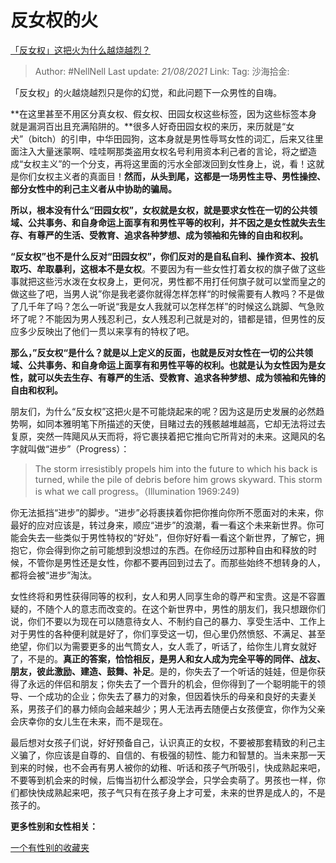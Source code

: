 # 反女权的火
[「反女权」这把火为什么越烧越烈？](https://www.zhihu.com/question/309160350/answer/591045926)

> Author: #NellNell
> Last update: *21/08/2021*
> Link:
> Tag:
> 沙海拾金:

「反女权」的火越烧越烈只是你的幻觉，和此问题下一众男性的自嗨。

**在这里甚至不用区分真女权、假女权、田园女权这些标签，因为这些标签本身就是漏洞百出且充满陷阱的。**很多人好奇田园女权的来历，来历就是“女犬”（bitch）的引申，中华田园狗，这本身就是男性辱骂女性的词汇，后来又往里面注入大量迷蒙啊、哇哇啊那类盗用女权名号利用资本利己者的言论，将之塑造成“女权主义”的一个分支，再将这里面的污水全部泼回到女性身上，说，看！这就是你们女权主义者的真面目！**然而，从头到尾，这都是一场男性主导、男性操控、部分女性中的利己主义者从中协助的骗局。**

**所以，根本没有什么“田园女权”，女权就是女权，就是要求女性在一切的公共领域、公共事务、和自身命运上面享有和男性平等的权利，并不因之是女性就失去生存、有尊严的生活、受教育、追求各种梦想、成为领袖和先锋的自由和权利。**

**“反女权”也不是什么反对“田园女权”，你们反对的是自私自利、操作资本、投机取巧、牟取暴利，这根本不是女权**。不要因为有一些女性打着女权的旗子做了这些事就把这些污水泼在女权身上，更何况，男性都不用打任何旗子就可以堂而皇之的做这些了吧，当男人说”你是我老婆你就得怎样怎样“的时候需要有人教吗？不是做了几千年了吗？怎么一听说“我是女人我就可以怎样怎样”的时候这么跳脚、气急败坏了呢？不能因为男人残忍利己，女人残忍利己就是对的，错都是错，但男性的反应多少反映出了他们一贯以来享有的特权了吧。

**那么，”反女权“是什么？就是以上定义的反面，也就是反对女性在一切的公共领域、公共事务、和自身命运上面享有和男性平等的权利。也就是认为女性因为是女性，就可以失去生存、有尊严的生活、受教育、追求各种梦想、成为领袖和先锋的自由和权利。**

朋友们，为什么“反女权”这把火是不可能烧起来的呢？因为这是历史发展的必然趋势啊，如同本雅明笔下所描述的天使，目睹过去的残骸越堆越高，它却无法将过去复原，突然一阵飓风从天而将，将它裹挟着把它推向它所背对的未来。这飓风的名字就叫做“进步”（Progress）：

> The storm irresistibly propels him into the future to which his back is turned, while the pile of debris before him grows skyward. This storm is what we call progress。（Illumination 1969:249)

你无法抵挡“进步”的脚步。“进步”必将裹挟着你把你推向你所不愿面对的未来，你最好的应对应该是，转过身来，顺应“进步”的浪潮，看一看这个未来新世界。你可能会失去一些类似于男性特权的“好处”，但你好好看一看这个新世界，了解它，拥抱它，你会得到你之前可能想到没想过的东西。在你经历过那种自由和释放的时候，不管你是男性还是女性，你都不要再回到过去了。而那些始终不想转身的人，都将会被“进步”淘汰。

女性终将和男性获得同等的权利，女人和男人同享生命的尊严和宝贵。这是不容置疑的，不随个人的意志而改变的。在这个新世界中，男性的朋友们，我只想跟你们说，你们不要以为现在可以随意待女人、不制约自己的暴力、享受生活中、工作上对于男性的各种便利就是好了，你们享受这一切，但心里仍然愤怒、不满足、甚至绝望，你们以为需要更多的出气筒女人，女人乖了，听话了，给你生儿育女就好了，不是的。**真正的答案，恰恰相反，是男人和女人成为完全平等的同伴、战友、朋友，彼此激励、建造、鼓舞、补足**。是的，你失去了一个听话的娃娃，但是你获得了永远的伴侣和朋友；你失去了一个晋升的机会，但你得到了一个聪明能干的领导、一个成功的企业；你失去了暴力的对象，但因着快乐的母亲和良好的夫妻关系，男孩子们的暴力倾向会越来越少；男人无法再去随便占女孩便宜，你作为父亲会庆幸你的女儿生在未来，而不是现在。

最后想对女孩子们说，好好预备自己，认识真正的女权，不要被那套精致的利己主义骗了，你应该是自尊的、自信的、有极强的韧性、能力和智慧的。当未来那一天到来的时候，也不会再有男人被你的幼稚、听话和孩子气所吸引，快成熟起来吧，不要等到机会来的时候，后悔当初什么都没学会，只学会卖萌了。男孩也一样，你们都快快成熟起来吧，孩子气只有在孩子身上才可爱，未来的世界是成人的，不是孩子的。

**更多性别和女性相关：**

[一个有性别的收藏夹](https://www.zhihu.com/collection/326955627)
